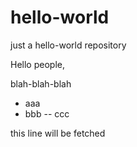 # hello-world
just a hello-world repository

Hello people,

blah-blah-blah

* aaa
* bbb
-- ccc

this line will be fetched
